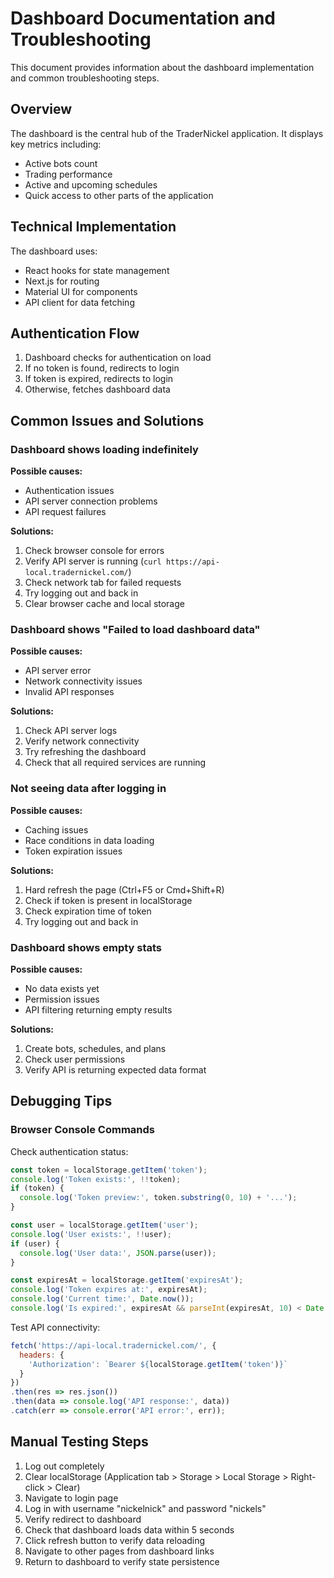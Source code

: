 # Dashboard Documentation and Troubleshooting

This document provides information about the dashboard implementation and common troubleshooting steps.

## Overview

The dashboard is the central hub of the TraderNickel application. It displays key metrics including:
- Active bots count
- Trading performance
- Active and upcoming schedules
- Quick access to other parts of the application

## Technical Implementation

The dashboard uses:
- React hooks for state management
- Next.js for routing
- Material UI for components
- API client for data fetching

## Authentication Flow

1. Dashboard checks for authentication on load
2. If no token is found, redirects to login
3. If token is expired, redirects to login
4. Otherwise, fetches dashboard data

## Common Issues and Solutions

### Dashboard shows loading indefinitely

**Possible causes:**
- Authentication issues
- API server connection problems
- API request failures

**Solutions:**
1. Check browser console for errors
2. Verify API server is running (`curl https://api-local.tradernickel.com/`)
3. Check network tab for failed requests
4. Try logging out and back in
5. Clear browser cache and local storage

### Dashboard shows "Failed to load dashboard data"

**Possible causes:**
- API server error
- Network connectivity issues
- Invalid API responses

**Solutions:**
1. Check API server logs
2. Verify network connectivity
3. Try refreshing the dashboard
4. Check that all required services are running

### Not seeing data after logging in

**Possible causes:**
- Caching issues
- Race conditions in data loading
- Token expiration issues

**Solutions:**
1. Hard refresh the page (Ctrl+F5 or Cmd+Shift+R)
2. Check if token is present in localStorage
3. Check expiration time of token
4. Try logging out and back in

### Dashboard shows empty stats

**Possible causes:**
- No data exists yet
- Permission issues
- API filtering returning empty results

**Solutions:**
1. Create bots, schedules, and plans
2. Check user permissions
3. Verify API is returning expected data format

## Debugging Tips

### Browser Console Commands

Check authentication status:
```javascript
const token = localStorage.getItem('token');
console.log('Token exists:', !!token);
if (token) {
  console.log('Token preview:', token.substring(0, 10) + '...');
}

const user = localStorage.getItem('user');
console.log('User exists:', !!user);
if (user) {
  console.log('User data:', JSON.parse(user));
}

const expiresAt = localStorage.getItem('expiresAt');
console.log('Token expires at:', expiresAt);
console.log('Current time:', Date.now());
console.log('Is expired:', expiresAt && parseInt(expiresAt, 10) < Date.now());
```

Test API connectivity:
```javascript
fetch('https://api-local.tradernickel.com/', {
  headers: {
    'Authorization': `Bearer ${localStorage.getItem('token')}`
  }
})
.then(res => res.json())
.then(data => console.log('API response:', data))
.catch(err => console.error('API error:', err));
```

## Manual Testing Steps

1. Log out completely
2. Clear localStorage (Application tab > Storage > Local Storage > Right-click > Clear)
3. Navigate to login page
4. Log in with username "nickelnick" and password "nickels"
5. Verify redirect to dashboard
6. Check that dashboard loads data within 5 seconds
7. Click refresh button to verify data reloading
8. Navigate to other pages from dashboard links
9. Return to dashboard to verify state persistence 